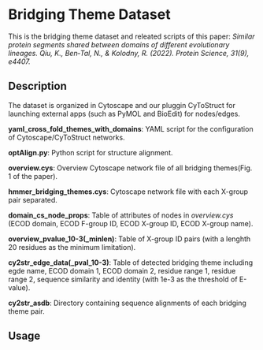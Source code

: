 # Bridging Theme Dataset

This is the bridging theme dataset and releated scripts of this paper: *Similar protein segments shared between domains of different evolutionary lineages. Qiu, K., Ben‐Tal, N., & Kolodny, R. (2022). Protein Science, 31(9), e4407.*

## Description

The dataset is organized in Cytoscape and our pluggin CyToStruct for launching external apps (such as PyMOL and BioEdit) for nodes/edges. 

**yaml_cross_fold_themes_with_domains**: YAML script for the configuration of Cytoscape/CyToStruct networks.

**optAlign.py**: Python script for structure alignment.

**overview.cys**: Overview Cytoscape network file of all bridging themes(Fig. 1 of the paper).

**hmmer_bridging_themes.cys**: Cytoscape network file with each X-group pair separated. 

**domain_cs_node_props**: Table of attributes of nodes in *overview.cys* (ECOD domain, ECOD F-group ID, ECOD X-group ID, ECOD X-group name).

**overview_pvalue_10-3(_minlen)**: Table of X-group ID pairs (with a lenghth 20 residues as the minimum limitation).

**cy2str_edge_data(_pval_10-3)**: Table of detected bridging theme including egde name, ECOD domain 1, ECOD domain 2, residue range 1, residue range 2, sequence similarity and identity (with 1e-3 as the threshold of E-value). 

**cy2str_asdb**: Directory containing sequence alignments of each bridging theme pair.

## Usage



